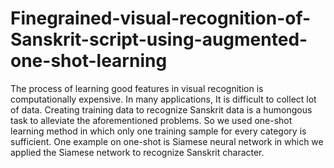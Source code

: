 # Finegrained-visual-recognition-of-Sanskrit-script-using-augmented-one-shot-learning
The process of learning good features in visual recognition is computationally expensive. In many applications, It is difficult to collect lot of data. Creating training data to recognize Sanskrit data is a humongous task to alleviate the aforementioned problems. So we used one-shot learning method in which only one training sample for every category is sufficient. One example on one-shot is Siamese neural network in which we applied the Siamese network to recognize Sanskrit character.
